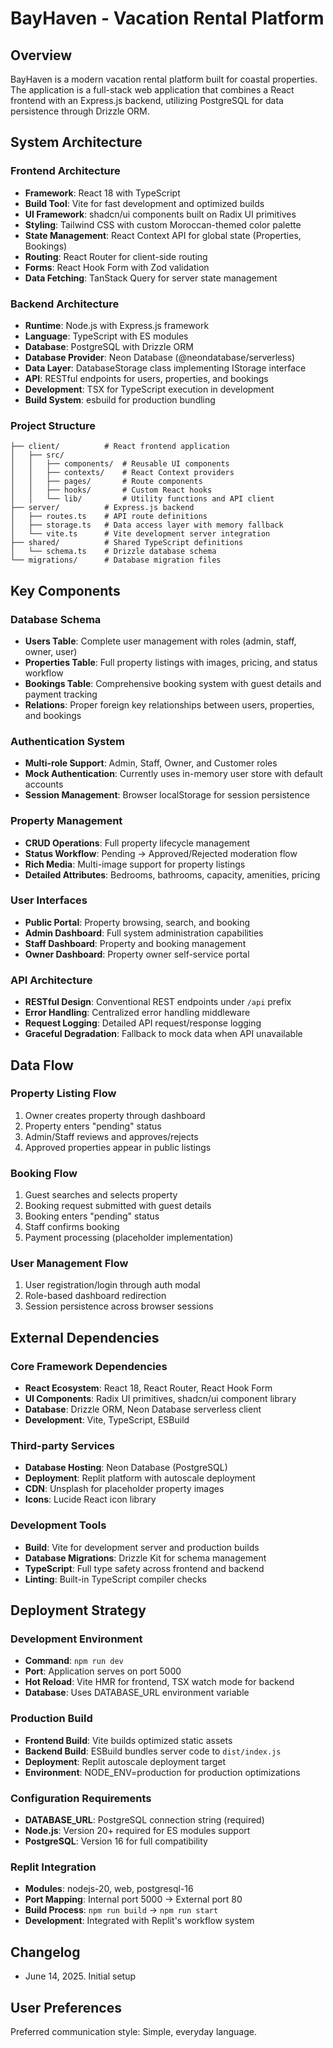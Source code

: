 # BayHaven - Vacation Rental Platform

## Overview

BayHaven is a modern vacation rental platform built for coastal properties. The application is a full-stack web application that combines a React frontend with an Express.js backend, utilizing PostgreSQL for data persistence through Drizzle ORM.

## System Architecture

### Frontend Architecture
- **Framework**: React 18 with TypeScript
- **Build Tool**: Vite for fast development and optimized builds
- **UI Framework**: shadcn/ui components built on Radix UI primitives
- **Styling**: Tailwind CSS with custom Moroccan-themed color palette
- **State Management**: React Context API for global state (Properties, Bookings)
- **Routing**: React Router for client-side routing
- **Forms**: React Hook Form with Zod validation
- **Data Fetching**: TanStack Query for server state management

### Backend Architecture
- **Runtime**: Node.js with Express.js framework
- **Language**: TypeScript with ES modules
- **Database**: PostgreSQL with Drizzle ORM
- **Database Provider**: Neon Database (@neondatabase/serverless)
- **Data Layer**: DatabaseStorage class implementing IStorage interface
- **API**: RESTful endpoints for users, properties, and bookings
- **Development**: TSX for TypeScript execution in development
- **Build System**: esbuild for production bundling

### Project Structure
```
├── client/          # React frontend application
│   ├── src/
│   │   ├── components/  # Reusable UI components
│   │   ├── contexts/    # React Context providers
│   │   ├── pages/       # Route components
│   │   ├── hooks/       # Custom React hooks
│   │   └── lib/         # Utility functions and API client
├── server/          # Express.js backend
│   ├── routes.ts    # API route definitions
│   ├── storage.ts   # Data access layer with memory fallback
│   └── vite.ts      # Vite development server integration
├── shared/          # Shared TypeScript definitions
│   └── schema.ts    # Drizzle database schema
└── migrations/      # Database migration files
```

## Key Components

### Database Schema
- **Users Table**: Complete user management with roles (admin, staff, owner, user)
- **Properties Table**: Full property listings with images, pricing, and status workflow
- **Bookings Table**: Comprehensive booking system with guest details and payment tracking
- **Relations**: Proper foreign key relationships between users, properties, and bookings

### Authentication System
- **Multi-role Support**: Admin, Staff, Owner, and Customer roles
- **Mock Authentication**: Currently uses in-memory user store with default accounts
- **Session Management**: Browser localStorage for session persistence

### Property Management
- **CRUD Operations**: Full property lifecycle management
- **Status Workflow**: Pending → Approved/Rejected moderation flow
- **Rich Media**: Multi-image support for property listings
- **Detailed Attributes**: Bedrooms, bathrooms, capacity, amenities, pricing

### User Interfaces
- **Public Portal**: Property browsing, search, and booking
- **Admin Dashboard**: Full system administration capabilities
- **Staff Dashboard**: Property and booking management
- **Owner Dashboard**: Property owner self-service portal

### API Architecture
- **RESTful Design**: Conventional REST endpoints under `/api` prefix
- **Error Handling**: Centralized error handling middleware
- **Request Logging**: Detailed API request/response logging
- **Graceful Degradation**: Fallback to mock data when API unavailable

## Data Flow

### Property Listing Flow
1. Owner creates property through dashboard
2. Property enters "pending" status
3. Admin/Staff reviews and approves/rejects
4. Approved properties appear in public listings

### Booking Flow
1. Guest searches and selects property
2. Booking request submitted with guest details
3. Booking enters "pending" status
4. Staff confirms booking
5. Payment processing (placeholder implementation)

### User Management Flow
1. User registration/login through auth modal
2. Role-based dashboard redirection
3. Session persistence across browser sessions

## External Dependencies

### Core Framework Dependencies
- **React Ecosystem**: React 18, React Router, React Hook Form
- **UI Components**: Radix UI primitives, shadcn/ui component library
- **Database**: Drizzle ORM, Neon Database serverless client
- **Development**: Vite, TypeScript, ESBuild

### Third-party Services
- **Database Hosting**: Neon Database (PostgreSQL)
- **Deployment**: Replit platform with autoscale deployment
- **CDN**: Unsplash for placeholder property images
- **Icons**: Lucide React icon library

### Development Tools
- **Build**: Vite for development server and production builds
- **Database Migrations**: Drizzle Kit for schema management
- **TypeScript**: Full type safety across frontend and backend
- **Linting**: Built-in TypeScript compiler checks

## Deployment Strategy

### Development Environment
- **Command**: `npm run dev`
- **Port**: Application serves on port 5000
- **Hot Reload**: Vite HMR for frontend, TSX watch mode for backend
- **Database**: Uses DATABASE_URL environment variable

### Production Build
- **Frontend Build**: Vite builds optimized static assets
- **Backend Build**: ESBuild bundles server code to `dist/index.js`
- **Deployment**: Replit autoscale deployment target
- **Environment**: NODE_ENV=production for production optimizations

### Configuration Requirements
- **DATABASE_URL**: PostgreSQL connection string (required)
- **Node.js**: Version 20+ required for ES modules support
- **PostgreSQL**: Version 16 for full compatibility

### Replit Integration
- **Modules**: nodejs-20, web, postgresql-16
- **Port Mapping**: Internal port 5000 → External port 80
- **Build Process**: `npm run build` → `npm run start`
- **Development**: Integrated with Replit's workflow system

## Changelog
- June 14, 2025. Initial setup

## User Preferences

Preferred communication style: Simple, everyday language.